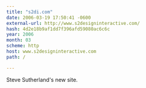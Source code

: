```yaml
---
title: "s2di.com"
date: 2006-03-19 17:50:41 -0600
external-url: http://www.s2designinteractive.com/
hash: 4d2e18b9af1dd7f396afd59080ac6c6c
year: 2006
month: 03
scheme: http
host: www.s2designinteractive.com
path: /

---
```


Steve Sutherland's new site.
